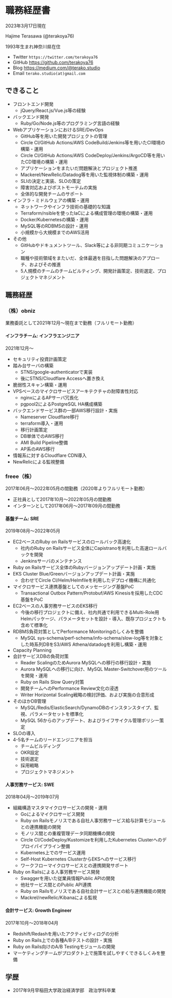 # 職務経歴書

2023年3月17日現在

Hajime Terasawa (@terakoya76)

1993年生まれ神奈川県在住

* Twitter `https://twitter.com/terakoya76`
* GitHub https://github.com/terakoya76
* Blog https://medium.com/@terako.studio
* Email `terako.studio(at)gmail.com`


## できること

* フロントエンド開発
  * jQuery/React.js/Vue.js等の経験
* バックエンド開発
  * Ruby/Go/Node.js等のプログラミング言語の経験
* WebアプリケーションにおけるSRE/DevOps
  * GitHub等を用いた開発プロジェクトの管理
  * Circle CI/GitHub Actions/AWS CodeBuild/Jenkins等を用いたCI環境の構築・運用
  * Circle CI/GitHub Actions/AWS CodeDeploy/Jenkins/ArgoCD等を用いたCD環境の構築・運用
  * アプリケーションをまたいだ問題解決とプロジェクト推進
  * Mackerel/NewRelic/Datadog等を用いた監視体制の構築・運用
  * SLIの決定と実装、SLOの策定
  * 障害対応およびポストモーテムの実施
  * 全体的な開発チームのサポート
* インフラ・ミドルウェアの構築・運用
  * ネットワークやインフラ技術の基礎的な知識
  * Terraform/nsibleを使ったIaCによる構成管理の環境の構築・運用
  * Docker/Kubernetesの構築・運用
  * MySQL等のRDBMSの設計・運用
  * 小規模から大規模までのAWS活用
* その他
  * GitHubやドキュメントツール、Slack等による非同期コミュニケーション
  * 職種や技術領域をまたいだ、全体最適を目指した問題解決のアプローチ、およびその推進
  * 5人規模のチームのチームビルティング、開発計画策定、技術選定、プロジェクトマネジメント


## 職務経歴

### （株）obniz

業務委託として2021年12月〜現在まで勤務（フルリモート勤務）

#### インフラチーム: インフラエンジニア

2021年12月〜

* セキュリティ投資計画策定
* 踏み台サーバの構築
  * STNS/google-authenticatorで実装
  * 後にSTNS/Cloudflare Accessへ置き換え
* 脆弱性スキャン構築・運用
* VPSベースのマイクロサービスアーキテクチャの耐障害性対応
  * nginxによるAPサーバ冗長化
  * pgpool2によるPostgreSQL HA構成構築
* バックエンドサービス群の一部AWS移行設計・実施
  * Nameserver Cloudflare移行
  * terraform導入・運用
  * 移行計画策定
  * DB単体でのAWS移行
  * AMI Build Pipeline整備
  * AP系のAWS移行
* 情報系に対するCloudflare CDN導入
* NewRelicによる監視整備

### freee（株）

2017年06月〜2022年05月の間勤務（2020年よりフルリモート勤務）
* 正社員として2017年10月〜2022年05月の間勤務
* インターンとして2017年06月〜2017年09月の間勤務


#### 基盤チーム: SRE

2019年08月〜2022年05月

* EC2ベースのRuby on Railsサービスのロールバック高速化
  * 社内のRuby on Railsサービス全体にCapistranoを利用した高速ロールバックを開発
  * Jenkinsサーバのメンテナンス
* Ruby on Railsサービス全体のRubyバージョンアップデート計画・実施
* EKS Cluster Blue/Greenバージョンアップデート計画・実施
  * 合わせてCircle CI/Helm/Helmfileを利用したデプロイ機構に共通化
* マイクロサービス連携基盤としてのメッセージング基盤PoC
  * Transactional Outbox Pattern/Protobuf/AWS Kinesisを採用したCDC基盤をPoC
* EC2ベースの人事労務サービスのEKS移行
  * 今後の移行プロジェクトに備え、社内共通で利用できるMulti-Role用Helmパッケージ、パラメータセットを設計・導入、既存プロジェクトも含めて標準化
* RDBMS負荷対策としてPerformance Monitoringのしくみを整備
  * MySQL sys-schema/perf-schema/info-schema/slow-log等を対象とした時系列DBをS3/AWS Athena/datadogを利用し構築・運用
* Capacity Planning
* 会計サービスDBの負荷対策
  * Reader ScalingのためAurora MySQLへの移行の移行設計・実施
  * Aurora MySQLへの移行に向け、MySQL Master-Switchover用のツールを開発・運用
  * Ruby on Rails Slow Query対策
  * 開発チームへのPerformance Review文化の浸透
  * Writer Horizontal Scaling戦略の検討評価、および実施の合意形成
* そのほかDB管理
  * MySQL/Redis/ElasticSearch/DynamoDBのインスタンスタイプ、監視、パラメータセットを標準化
  * MySQL 56からのアップデート、およびライフサイクル管理ポリシー策定
* SLOの導入
* 4-5名チームのリードエンジニアを担当
  * チームビルディング
  * OKR設定
  * 技術選定
  * 採用戦略
  * プロジェクトマネジメント

#### 人事労務サービス: SWE

2018年04月〜2019年07月

* 組織構造マスタマイクロサービスの開発・運用
  * Goによるマイクロサービス開発
  * Ruby on Railsモノリスである自社人事労務サービス給与計算モジュールとの連携機能の開発
  * モノリス間との重複管理データ同期機構の開発
  * Circle CI/CodeDeploy/Kustomizeを利用したKubernetes Clusterへのデプロイパイプライン整備
  * Kubernetes上でのサービス運用
  * Self-Host Kubernetes ClusterからEKSへのサービス移行
  * ワークフローマイクロサービスとの連携開発サポート
* Ruby on Railsによる人事労務サービス開発
  * Swaggerを用いた従業員情報Public APIの開発
  * 他社サービス間とのPublic API連携
  * Ruby on Railsモノリスである自社会計サービスとの給与連携機能の開発
  * Mackrel/newRelic/Kibanaによる監視

#### 会計サービス: Growth Engineer

2017年10月〜2018年04月

* Redshift/Redashを用いたアクティビティログの分析
* Ruby on Rails上での各種A/Bテストの設計・実施
* Ruby on Rails向けのA/B Testingモジュールの開発
* マーケティングチームがプロダクト上で施策を試しやすくできるしくみを整備


## 学歴

* 2017年9月早稲田大学政治経済学部　政治学科卒業
